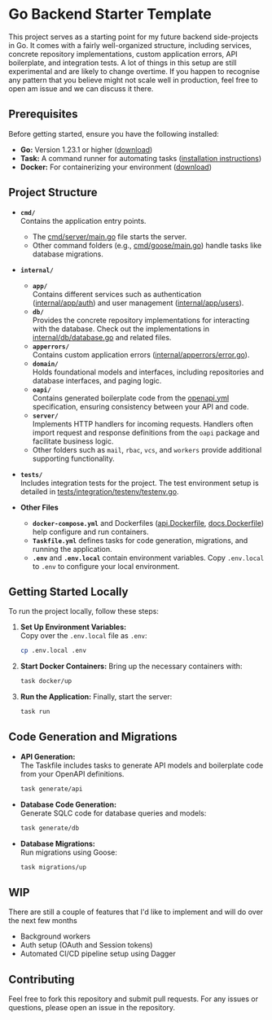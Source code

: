 # Go Backend Starter Template

This project serves as a starting point for my future backend side-projects in Go. It comes with a fairly well-organized structure, including services, concrete repository implementations, custom application errors, API boilerplate, and integration tests. A lot of things in this setup are still experimental and are likely to change overtime. If you happen to recognise any pattern that you believe might not scale well in production, feel free to open am issue and we can discuss it there.

## Prerequisites

Before getting started, ensure you have the following installed:

- **Go:** Version 1.23.1 or higher ([download](https://golang.org/dl/))
- **Task:** A command runner for automating tasks ([installation instructions](https://taskfile.dev/#/usage))
- **Docker:** For containerizing your environment ([download](https://www.docker.com/get-started))

## Project Structure

- **`cmd/`**  
  Contains the application entry points.

  - The [cmd/server/main.go](cmd/server/main.go) file starts the server.
  - Other command folders (e.g., [cmd/goose/main.go](cmd/goose/main.go)) handle tasks like database migrations.

- **`internal/`**

  - **`app/`**  
    Contains different services such as authentication ([internal/app/auth](internal/app/auth)) and user management ([internal/app/users](internal/app/users)).
  - **`db/`**  
    Provides the concrete repository implementations for interacting with the database. Check out the implementations in [internal/db/database.go](internal/db/database.go) and related files.
  - **`apperrors/`**  
    Contains custom application errors ([internal/apperrors/error.go](internal/apperrors/error.go)).
  - **`domain/`**  
    Holds foundational models and interfaces, including repositories and database interfaces, and paging logic.
  - **`oapi/`**  
    Contains generated boilerplate code from the [openapi.yml](openapi.yml) specification, ensuring consistency between your API and code.
  - **`server/`**  
    Implements HTTP handlers for incoming requests. Handlers often import request and response definitions from the `oapi` package and facilitate business logic.
  - Other folders such as `mail`, `rbac`, `vcs`, and `workers` provide additional supporting functionality.

- **`tests/`**  
  Includes integration tests for the project. The test environment setup is detailed in [tests/integration/testenv/testenv.go](tests/integration/testenv/testenv.go).

- **Other Files**
  - **`docker-compose.yml`** and Dockerfiles ([api.Dockerfile](api.Dockerfile), [docs.Dockerfile](docs.Dockerfile)) help configure and run containers.
  - **`Taskfile.yml`** defines tasks for code generation, migrations, and running the application.
  - **`.env`** and **`.env.local`** contain environment variables. Copy `.env.local` to `.env` to configure your local environment.

## Getting Started Locally

To run the project locally, follow these steps:

1. **Set Up Environment Variables:**  
   Copy over the `.env.local` file as `.env`:

   ```sh
   cp .env.local .env
   ```

2. **Start Docker Containers:**
   Bring up the necessary containers with:
   ```sh
   task docker/up
   ```
3. **Run the Application:**
   Finally, start the server:
   ```sh
   task run
   ```

## Code Generation and Migrations

- **API Generation:**  
  The Taskfile includes tasks to generate API models and boilerplate code from your OpenAPI definitions.

  ```sh
  task generate/api
  ```

- **Database Code Generation:**  
  Generate SQLC code for database queries and models:

  ```sh
  task generate/db
  ```

- **Database Migrations:**  
   Run migrations using Goose:
  ```sh
  task migrations/up
  ```

## WIP

There are still a couple of features that I'd like to implement and will do over the next few months

- Background workers
- Auth setup (OAuth and Session tokens)
- Automated CI/CD pipeline setup using Dagger

## Contributing

Feel free to fork this repository and submit pull requests. For any issues or questions, please open an issue in the repository.
